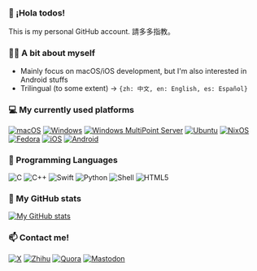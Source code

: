 ### 👋 ¡Hola todos!
This is my personal GitHub account. 請多多指教。

### 🙋‍♀️ A bit about myself
- Mainly focus on macOS/iOS development, but I'm also interested in Android stuffs
- Trilingual (to some extent) -> `{zh: 中文, en: English, es: Español}`

### 💻 My currently used platforms
[![macOS](https://img.shields.io/badge/macOS%2013-4f4f4f?style=flat-square&logo=apple&logoColor=white)](https://www.apple.com/macos/)
[![Windows](https://img.shields.io/badge/Windows%2011-0078d4?style=flat-square&logo=windows11&logoColor=white)](https://www.microsoft.com/windows)
[![Windows MultiPoint Server](https://img.shields.io/badge/Windows%20MultiPoint%20Server%202012-00bbff?style=flat-square&logo=Windows&logoColor=white)](https://en.wikipedia.org/wiki/Windows_MultiPoint_Server)
[![Ubuntu](https://img.shields.io/badge/Ubuntu%2023.04-E95420?style=flat-square&logo=ubuntu&logoColor=white)](https://releases.ubuntu.com/)
[![NixOS](https://img.shields.io/badge/NixOS%2022.11-5277c3?style=flat-square&logo=nixos&logoColor=white)](https://nixos.org/download.html)
[![Fedora](https://img.shields.io/badge/Fedora%2037-294172?style=flat-square&logo=fedora&logoColor=white)](https://fedoraproject.org/workstation/)
[![iOS](https://img.shields.io/badge/iOS%2016-4f4f4f?style=flat-square&logo=apple&logoColor=white)](https://www.apple.com/ios/)
[![Android](https://img.shields.io/badge/Android%2013-3ddc84?style=flat-square&logo=android&logoColor=white)](https://www.android.com/)

### 🌱 Programming Languages
![C](https://img.shields.io/badge/-C-a8b9cc?style=flat-square&logo=C&logoColor=white)
![C++](https://img.shields.io/badge/-C%2B%2B-00599c?style=flat-square&logo=C%2B%2B&logoColor=white)
![Swift](https://img.shields.io/badge/-Swift-f05138?style=flat-square&logo=Swift&logoColor=white)
![Python](https://img.shields.io/badge/-Python-3776ab?style=flat-square&logo=Python&logoColor=white)
![Shell](https://img.shields.io/badge/-Shell-4eaa25?style=flat-square&logo=gnu%20bash&logoColor=white)
![HTML5](https://img.shields.io/badge/-HTML5-e34f26?style=flat-square&logo=html5&logoColor=white)

### 🔢 My GitHub stats
[![My GitHub stats](https://github-readme-stats.vercel.app/api?username=changanmoon)](https://github.com/anuraghazra/github-readme-stats)

### 📫 Contact me!
[![X](https://img.shields.io/badge/@changanmoon-000000?style=flat-square&logo=x&logoColor=white)](https://twitter.com/changanmoon)
[![Zhihu](https://img.shields.io/badge/-%E5%86%AF%E6%9F%92%E6%9F%92-0084ff?style=flat-square&logo=zhihu&logoColor=white)](https://www.zhihu.com/people/changanmoon)
[![Quora](https://img.shields.io/badge/Tiffany%20Feng-b92b27?style=flat-square&logo=quora&logoColor=white)](https://www.quora.com/profile/Tiffany-Feng-14)
[![Mastodon](https://img.shields.io/badge/changanmoon-6364ff?style=flat-square&logo=mastodon&logoColor=white)](https://mastodon.social/@changanmoon)
